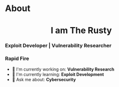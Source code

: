 # About

<div id="toc">
  <ul align="center" style="list-style: none">
    <summary>
      <h1>
        I am The Rusty
      </h1>
    </summary>
  </ul>
</div>

 **<h3 align="left">Exploit Developer | Vulnerability Researcher</h3>**

**<h3 align="left">Rapid Fire</h3>**

- 💼 I'm currently working on: **Vulnerability Research**
- 🌱 I'm currently learning: **Exploit Development**
- 💬 Ask me about: **Cybersecurity**